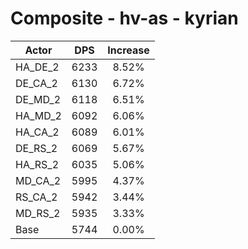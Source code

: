 # Composite - hv-as - kyrian
| Actor | DPS | Increase |
|---|:---:|:---:|
|HA_DE_2|6233|8.52%|
|DE_CA_2|6130|6.72%|
|DE_MD_2|6118|6.51%|
|HA_MD_2|6092|6.06%|
|HA_CA_2|6089|6.01%|
|DE_RS_2|6069|5.67%|
|HA_RS_2|6035|5.06%|
|MD_CA_2|5995|4.37%|
|RS_CA_2|5942|3.44%|
|MD_RS_2|5935|3.33%|
|Base|5744|0.00%|
